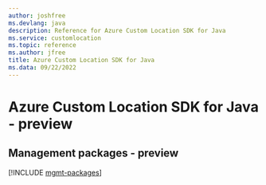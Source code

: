 ```yaml
---
author: joshfree
ms.devlang: java
description: Reference for Azure Custom Location SDK for Java
ms.service: customlocation
ms.topic: reference
ms.author: jfree
title: Azure Custom Location SDK for Java
ms.data: 09/22/2022
---
```

# Azure Custom Location SDK for Java - preview

## Management packages - preview
[!INCLUDE [mgmt-packages](custom-location-mgmt-index.md)]
